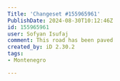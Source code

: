 ```yaml
---
Title: 'Changeset #155965961'
PublishDate: 2024-08-30T10:12:46Z
id: 155965961
user: Sofyan Isufaj
comment: This road has been paved
created_by: iD 2.30.2
tags:
- Montenegro

---
```

